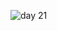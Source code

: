 ![day 21](https://user-images.githubusercontent.com/122131469/215713133-556629b4-9ee0-4f14-b4be-058a45ec32a9.gif)
